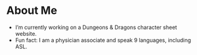 # About Me

- I’m currently working on a Dungeons & Dragons character sheet website.
- Fun fact: I am a physician associate and speak 9 languages, including ASL.
